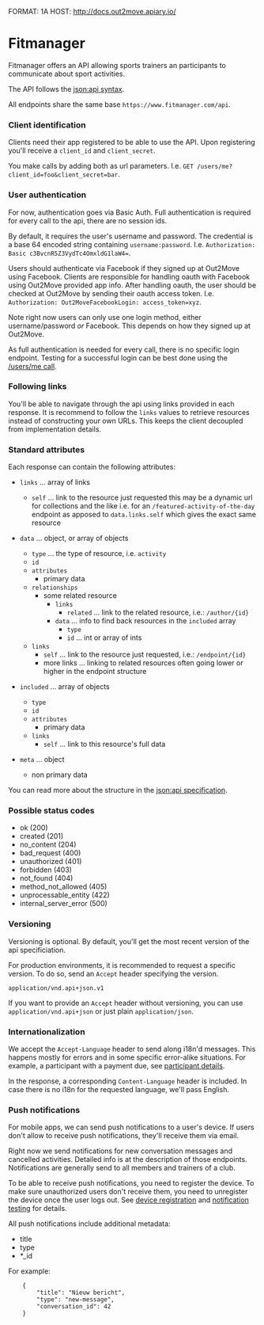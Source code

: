 FORMAT: 1A
HOST: http://docs.out2move.apiary.io/

# Fitmanager

Fitmanager offers an API allowing sports trainers an participants
to communicate about sport activities.

The API follows the [json:api syntax](http://jsonapi.org/).

All endpoints share the same base `https://www.fitmanager.com/api`.

### Client identification

Clients need their app registered to be able to use the API.
Upon registering you'll receive a `client_id` and `client_secret`.

You make calls by adding both as url parameters.
I.e. `GET /users/me?client_id=foo&client_secret=bar`.

### User authentication

For now, authentication goes via Basic Auth.
Full authentication is required for every call to the api, there are no session ids.

By default, it requires the user's username and password.
The credential is a base 64 encoded string containing `username:password`.
I.e. `Authorization: Basic c3BvcnR5Z3VydTc4OmxldG1laW4=`.

Users should authenticate via Facebook if they signed up at Out2Move using Facebook.
Clients are responsible for handling oauth with Facebook using Out2Move provided app info.
After handling oauth, the user should be checked at Out2Move by sending their oauth access token.
I.e. `Authorization: Out2MoveFacebookLogin: access_token=xyz`.

Note right now users can only use one login method, either username/password *or* Facebook.
This depends on how they signed up at Out2Move.

As full authentication is needed for every call, there is no specific login endpoint.
Testing for a successful login can be best done using the [/users/me call](/reference/users/user-item).

### Following links

You'll be able to navigate through the api using links provided in each response.
It is recommend to follow the `links` values to retrieve resources instead of constructing your own URLs.
This keeps the client decoupled from implementation details.

### Standard attributes

Each response can contain the following attributes:

+ `links` ... array of links
    + `self` ... link to the resource just requested
                 this may be a dynamic url for collections and the like
                 i.e. for an `/featured-activity-of-the-day` endpoint
                 as apposed to `data.links.self` which gives the exact same resource

+ `data` ... object, or array of objects
    + `type` ... the type of resource, i.e. `activity`
    + `id`
    + `attributes`
        + primary data
    + `relationships`
        + some related resource
            + `links`
                + `related` ... link to the related resource, i.e.: `/author/{id}`
            + `data` ... info to find back resources in the `included` array
                + `type`
                + `id` ... int or array of ints
    + `links`
        + `self` ... link to the resource just requested, i.e.: `/endpoint/{id}`
        + more links ... linking to related resources
                         often going lower or higher in the endpoint structure

+ `included` ... array of objects
    + `type`
    + `id`
    + `attributes`
        + primary data
    + `links`
        + `self` ... link to this resource's full data

+ `meta` ... object
    + non primary data

You can read more about the structure in the [json:api specification](http://jsonapi.org/).

### Possible status codes

+ ok (200)
+ created (201)
+ no_content (204)
+ bad_request (400)
+ unauthorized (401)
+ forbidden (403)
+ not_found (404)
+ method_not_allowed (405)
+ unprocessable_entity (422)
+ internal_server_error (500)

### Versioning

Versioning is optional. By default, you'll get the most recent version of the api specificiation.

For production environments, it is recommended to request a specific version.
To do so, send an `Accept` header specifying the version.

`application/vnd.api+json.v1`

If you want to provide an `Accept` header without versioning, you can use
`application/vnd.api+json` or just plain `application/json`.

### Internationalization

We accept the `Accept-Language` header to send along i18n'd messages.
This happens mostly for errors and in some specific error-alike situations.
For example, a participant with a payment due, see [participant details](/reference/participants/activity-participant).

In the response, a corresponding `Content-Language` header is included.
In case there is no i18n for the requested language, we'll pass English.

### Push notifications

For mobile apps, we can send push notifications to a user's device.
If users don't allow to receive push notifications, they'll receive them via email.

Right now we send notifications for new conversation messages and cancelled activities.
Detailed info is at the description of those endpoints.
Notifications are generally send to all members and trainers of a club.

To be able to receive push notifications, you need to register the device.
To make sure unauthorized users don't receive them, you need to unregister the device once the user logs out.
See [device registration](/reference/users/user-device) and [notification testing](/reference/users/test-notification) for details.

All push notifications include additional metadata:

+ title
+ type
+ *_id

For example:

        {
            "title": "Nieuw bericht",
            "type": "new-message",
            "conversation_id": 42
        }
